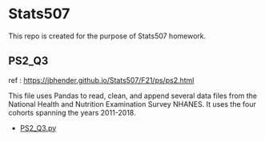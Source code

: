 # Stats507

This repo is created for the purpose of Stats507 homework.

## PS2_Q3

ref : https://jbhender.github.io/Stats507/F21/ps/ps2.html

This file uses Pandas to read, clean, and append several data files from the National Health and Nutrition Examination Survey NHANES. It uses the four cohorts spanning the years 2011-2018. 

+ [PS2_Q3.py](./PS2_Q3.py)


